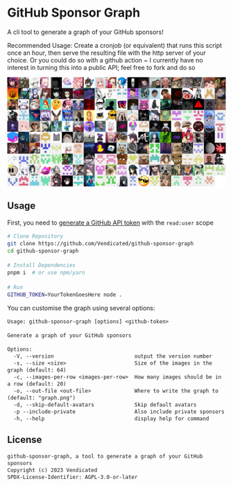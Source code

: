 # GitHub Sponsor Graph

A cli tool to generate a graph of your GitHub sponsors!

Recommended Usage: Create a cronjob (or equivalent) that runs this script once an hour, then serve the resulting file with the http server of your choice. Or you could do so with a github action ~ I currently have no interest in turning this into a public API; feel free to fork and do so

![Example Graph](./example-graph.png)

## Usage

First, you need to [generate a GitHub API token](https://github.com/settings/tokens/new) with the `read:user` scope

```sh
# Clone Repository
git clone https://github.com/Vendicated/github-sponsor-graph
cd github-sponsor-graph

# Install Dependencies
pnpm i  # or use npm/yarn

# Run
GITHUB_TOKEN=YourTokenGoesHere node .
```

You can customise the graph using several options:

```
Usage: github-sponsor-graph [options] <github-token>

Generate a graph of your GitHub sponsors

Options:
  -V, --version                          output the version number
  -s, --size <size>                      Size of the images in the graph (default: 64)
  -c, --images-per-row <images-per-row>  How many images should be in a row (default: 20)
  -o, --out-file <out-file>              Where to write the graph to (default: "graph.png")
  -d, --skip-default-avatars             Skip default avatars
  -p --include-private                   Also include private sponsors
  -h, --help                             display help for command
```

## License

```
github-sponsor-graph, a tool to generate a graph of your GitHub sponsors
Copyright (c) 2023 Vendicated
SPDX-License-Identifier: AGPL-3.0-or-later
```
